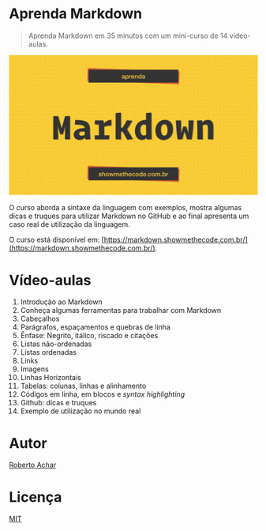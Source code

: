 # Aprenda Markdown

> Aprenda Markdown em 35 minutos com um mini-curso de 14 vídeo-aulas.

![Preview](/preview/preview.png)

O curso aborda a sintaxe da linguagem com exemplos, mostra algumas dicas e truques para utilizar Markdown no GitHub e ao final apresenta um caso real de utilização da linguagem.

O curso está disponível em: [https://markdown.showmethecode.com.br/](https://markdown.showmethecode.com.br/).

# Vídeo-aulas

1. Introdução ao Markdown
2. Conheça algumas ferramentas para trabalhar com Markdown
3. Cabeçalhos
4. Parágrafos, espaçamentos e quebras de linha
5. Ênfase: Negrito, itálico, riscado e citações
6. Listas não-ordenadas
7. Listas ordenadas
8. Links
9. Imagens
10. Linhas Horizontais
11. Tabelas: colunas, linhas e alinhamento
12. Códigos em linha, em blocos e _syntax highlighting_
13. Github: dicas e truques
14. Exemplo de utilização no mundo real

# Autor
[Roberto Achar](https://twitter.com/robertoachar)

# Licença
[MIT](https://github.com/robertoachar/Aprenda-Markdown/blob/master/LICENSE)
